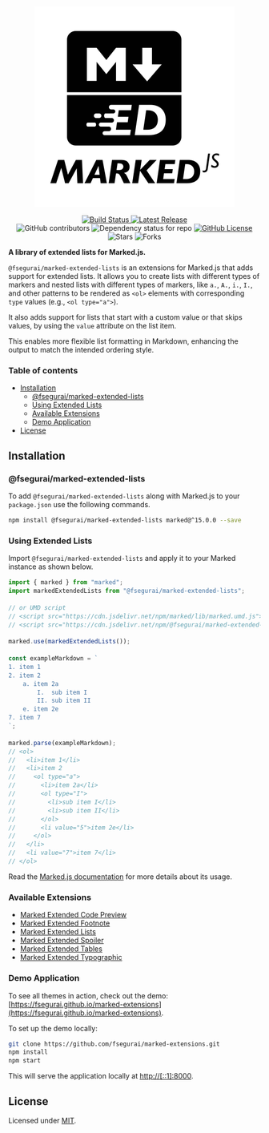 <p align="center">
  <img alt="Marked Extensions Logo" src="https://raw.githubusercontent.com/fsegurai/marked-extensions/main/demo/public/marked-extensions.svg">
</p>

<p align="center">
  <a href="https://github.com/fsegurai/marked-extensions/actions/workflows/release-library.yml">
      <img src="https://github.com/fsegurai/marked-extensions/actions/workflows/release-library.yml/badge.svg"
          alt="Build Status">
  </a>
  <a href="https://www.npmjs.org/package/@fsegurai/marked-extended-lists">
      <img src="https://img.shields.io/npm/v/@fsegurai/marked-extended-lists.svg"
          alt="Latest Release">
  </a>
  <br>
  <img alt="GitHub contributors" src="https://img.shields.io/github/contributors/fsegurai/marked-extensions">
  <img alt="Dependency status for repo" src="https://img.shields.io/librariesio/github/fsegurai/marked-extensions">
  <a href="https://opensource.org/licenses/MIT">
    <img alt="GitHub License" src="https://img.shields.io/github/license/fsegurai/marked-extensions">
  </a>
  <br>
  <img alt="Stars" src="https://img.shields.io/github/stars/fsegurai/marked-extensions?style=square&labelColor=343b41"/> 
  <img alt="Forks" src="https://img.shields.io/github/forks/fsegurai/marked-extensions?style=square&labelColor=343b41"/>
</p>

**A library of extended lists for Marked.js.**

`@fsegurai/marked-extended-lists` is an extensions for Marked.js that adds support for extended lists. It allows you to
create lists with different types of markers and nested lists with different types of markers, like `a.`, `A.`, `i.`,
`I.`, and other patterns to be rendered as `<ol>` elements with corresponding `type` values (e.g., `<ol type="a">`).

It also adds support for lists that start with a custom value or that skips values, by using the `value` attribute on
the list item.

This enables more flexible list formatting in Markdown, enhancing the output to match the intended ordering style.

### Table of contents

- [Installation](#installation)
    - [@fsegurai/marked-extended-lists](#fseguraimarked-extended-lists)
    - [Using Extended Lists](#using-extended-lists)
    - [Available Extensions](#available-extensions)
    - [Demo Application](#demo-application)
- [License](#license)

## Installation

### @fsegurai/marked-extended-lists

To add `@fsegurai/marked-extended-lists` along with Marked.js to your `package.json` use the following commands.

```bash
npm install @fsegurai/marked-extended-lists marked@^15.0.0 --save
```

### Using Extended Lists

Import `@fsegurai/marked-extended-lists` and apply it to your Marked instance as shown below.

```javascript
import { marked } from "marked";
import markedExtendedLists from "@fsegurai/marked-extended-lists";

// or UMD script
// <script src="https://cdn.jsdelivr.net/npm/marked/lib/marked.umd.js"></script>
// <script src="https://cdn.jsdelivr.net/npm/@fsegurai/marked-extended-lists/lib/index.umd.js"></script>

marked.use(markedExtendedLists());

const exampleMarkdown = `
1. item 1
2. item 2
    a. item 2a
        I.  sub item I
        II. sub item II
    e. item 2e
7. item 7
`;

marked.parse(exampleMarkdown);
// <ol>
//   <li>item 1</li>
//   <li>item 2
//     <ol type="a">
//       <li>item 2a</li>
//       <ol type="I">
//         <li>sub item I</li>
//         <li>sub item II</li>
//       </ol>
//       <li value="5">item 2e</li>
//     </ol>
//   </li>
//   <li value="7">item 7</li>
// </ol>
```

Read the [Marked.js documentation](https://marked.js.org/) for more details about its usage.

### Available Extensions

- [Marked Extended Code Preview](https://github.com/fsegurai/marked-extensions/tree/main/packages/marked-extended-code-preview)
- [Marked Extended Footnote](https://github.com/fsegurai/marked-extensions/tree/main/packages/marked-extended-footnote)
- [Marked Extended Lists](https://github.com/fsegurai/marked-extensions/tree/main/packages/marked-extended-lists)
- [Marked Extended Spoiler](https://github.com/fsegurai/marked-extensions/tree/main/packages/marked-extended-spoiler)
- [Marked Extended Tables](https://github.com/fsegurai/marked-extensions/tree/main/packages/marked-extended-tables)
- [Marked Extended Typographic](https://github.com/fsegurai/marked-extensions/tree/main/packages/marked-extended-typographic)

### Demo Application

To see all themes in action, check out the
demo: [https://fsegurai.github.io/marked-extensions](https://fsegurai.github.io/marked-extensions).

To set up the demo locally:

```bash
git clone https://github.com/fsegurai/marked-extensions.git
npm install
npm start
```

This will serve the application locally at [http://[::1]:8000](http://[::1]:8000).

## License

Licensed under [MIT](https://opensource.org/licenses/MIT).
